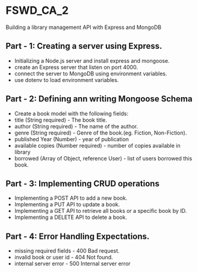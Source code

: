 # FSWD_CA_2
Building a library management API with Express and MongoDB 

## Part - 1: Creating a server using Express.

- Initializing a Node.js server and install express and mongoose.
- create an Express server that listen on port 4000.
- connect the server to MongoDB using environment variables.
- use dotenv to load environment variables.

## Part - 2: Defining ann writing Mongoose Schema 

- Create a book model with the following fields: 
- title (String required) - The book title.
- author (String required) - The name of the author.
- genre (String required) - Genre of the book.(eg. Fiction, Non-Fiction).
- published Year (Number) - year of publication 
- available copies (Number required) - number of copies available in library
- borrowed (Array of Object, reference User) - list of users borrowed this book.

## Part - 3: Implementing CRUD operations

- Implementing a POST API to add a new book.
- Implementing a PUT API to update a book.
- Implementing a GET API to retrieve all books or a specific book by ID.
- Implementing a DELETE API to delete a book.

## Part - 4: Error Handling Expectations.

- missing required fields -  400 Bad request.
- invalid book or user id - 404 Not found. 
- internal server error - 500 Internal server error 